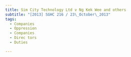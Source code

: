 ```yaml
---
title: Sim City Technology Ltd v Ng Kek Wee and others 
subtitle: "[2013] SGHC 216 / 23\_October\_2013"
tags:
  - Companies
  - Oppression
  - Companies
  - Direc tors
  - Duties

---
```


